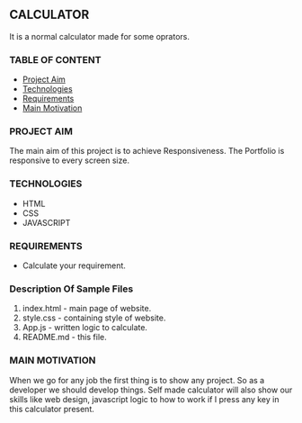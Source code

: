 ## CALCULATOR

It is a normal calculator made for some oprators.

### TABLE OF CONTENT

- [Project Aim](#project-aim)
- [Technologies](#technologies)
- [Requirements](#requirments)
- [Main Motivation](#main-motivation)

### PROJECT AIM

The main aim of this project is to achieve Responsiveness.
The Portfolio is responsive to every screen size.

### TECHNOLOGIES

- HTML
- CSS
- JAVASCRIPT

### REQUIREMENTS

- Calculate your requirement.

### Description Of Sample Files

1. index.html - main page of website.
2. style.css - containing style of website.
3. App.js - written logic to calculate.
4. README.md - this file.

### MAIN MOTIVATION

When we go for any job the first thing is to show any project. So as a developer we should develop things. Self made calculator will also show our skills like web design, javascript logic to how to work if I press any key in this calculator present.
